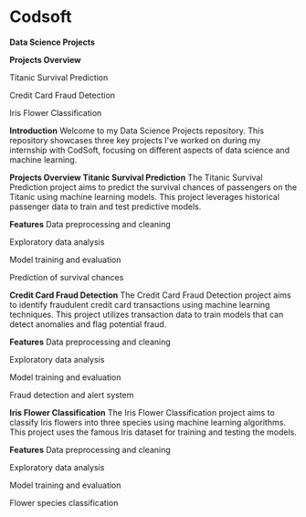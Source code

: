 # Codsoft
**Data Science Projects**


**Projects Overview**

Titanic Survival Prediction

Credit Card Fraud Detection

Iris Flower Classification


**Introduction**
Welcome to my Data Science Projects repository. This repository showcases three key projects I've worked on during my internship with CodSoft, focusing on different aspects of data science and machine learning.

**Projects Overview
Titanic Survival Prediction**
The Titanic Survival Prediction project aims to predict the survival chances of passengers on the Titanic using machine learning models. This project leverages historical passenger data to train and test predictive models.

**Features**
Data preprocessing and cleaning

Exploratory data analysis

Model training and evaluation

Prediction of survival chances

**Credit Card Fraud Detection**
The Credit Card Fraud Detection project aims to identify fraudulent credit card transactions using machine learning techniques. This project utilizes transaction data to train models that can detect anomalies and flag potential fraud.

**Features**
Data preprocessing and cleaning

Exploratory data analysis

Model training and evaluation

Fraud detection and alert system

**Iris Flower Classification**
The Iris Flower Classification project aims to classify Iris flowers into three species using machine learning algorithms. This project uses the famous Iris dataset for training and testing the models.

**Features**
Data preprocessing and cleaning

Exploratory data analysis

Model training and evaluation

Flower species classification
